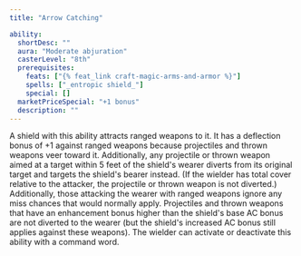 ```yaml
---
title: "Arrow Catching"

ability:
  shortDesc: ""
  aura: "Moderate abjuration"
  casterLevel: "8th"
  prerequisites:
    feats: ["{% feat_link craft-magic-arms-and-armor %}"]
    spells: ["_entropic shield_"]
    special: []
  marketPriceSpecial: "+1 bonus"
  description: ""
---
```

A shield with this ability attracts ranged weapons to it. It has a deflection bonus of +1 against ranged weapons because projectiles and thrown weapons veer toward it. Additionally, any projectile or thrown weapon aimed at a target within 5 feet of the shield's wearer diverts from its original target and targets the shield's bearer instead. (If the wielder has total cover relative to the attacker, the projectile or thrown weapon is not diverted.) Additionally, those attacking the wearer with ranged weapons ignore any miss chances that would normally apply. Projectiles and thrown weapons that have an enhancement bonus higher than the shield's base AC bonus are not diverted to the wearer (but the shield's increased AC bonus still applies against these weapons). The wielder can activate or deactivate this ability with a command word.


